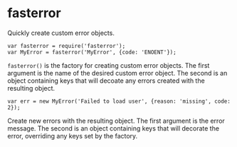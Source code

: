 fasterror
=========
Quickly create custom error objects.

```
var fasterror = require('fasterror');
var MyError = fasterror('MyError', {code: 'ENOENT'});
```

`fasterror()` is the factory for creating custom error objects. The first
argument is the name of the desired custom error object. The second is an object
containing keys that will decoate any errors created with the resulting object.

```
var err = new MyError('Failed to load user', {reason: 'missing', code: 2});
```

Create new errors with the resulting object. The first argument is the error
message. The second is an object containing keys that will decorate the error,
overriding any keys set by the factory.
